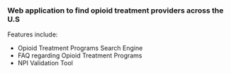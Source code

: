 <h3>Web application to find opioid treatment providers across the U.S</h3>
<p>Features include:
    <ul>
        <li>Opioid Treatment Programs Search Engine</li>
        <li>FAQ regarding Opioid Treatment Programs</li>
        <li>NPI Validation Tool</li>
    </ul>
</p>
